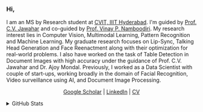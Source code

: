 ### Hi, 
I am an MS by Research student at [CVIT, IIIT Hyderabad](http://cvit.iiit.ac.in/). I'm guided by [Prof. C.V. Jawahar](https://faculty.iiit.ac.in/~jawahar/index.html) and co-guided by [Prof. Vinay P. Namboodiri](https://vinaypn.github.io/). My research interest lies in Computer Vision, Multimodal Learning, Pattern Recognition and Machine Learning. My graduate research focuses on Lip-Sync, Talking Head Generation and Face Reenactment along with their optimization for real-world problems. I also have worked on the task of Table Detection in Document Images with high accuracy under the guidance of Prof. C.V. Jawahar and Dr. Ajoy Mondal. Previously, I worked as a Data Scientist with couple of start-ups, working broadly in the domain of Facial Recognition, Video surveillance using AI, and Document Image Processing.

<p align="center">
  <a href="https://scholar.google.com/citations?user=t8VdoRYAAAAJ&hl=en">Google Scholar</a> |
  <a href="https://www.linkedin.com/in/madhav3101/">LinkedIn</a> |
  <a href="https://mdv3101.github.io/files/MadhavAgarwalCV.pdf">CV</a> 
</p>

<details>
  <summary>
    GitHub Stats
  </summary>
<p align="left"> <img src="https://komarev.com/ghpvc/?username=mdv3101" alt="mdv3101" /> </p>

![Madhav's GitHub stats](https://github-readme-stats.vercel.app/api?username=mdv3101&count_private=true&show_icons=true&theme=tokyonight)
![Top Langs](https://github-readme-stats.vercel.app/api/top-langs/?username=mdv3101&theme=tokyonight&langs_count=4&layout=compact)
  </a>
</details>
<!--
**mdv3101/mdv3101** is a ✨ _special_ ✨ repository because its `README.md` (this file) appears on your GitHub profile.

Here are some ideas to get you started:

- 🔭 I’m currently working on ...
- 🌱 I’m currently learning ...
- 👯 I’m looking to collaborate on ...
- 🤔 I’m looking for help with ...
- 💬 Ask me about ...
- 📫 How to reach me: ...
- 😄 Pronouns: ...
- ⚡ Fun fact: ...
-->
